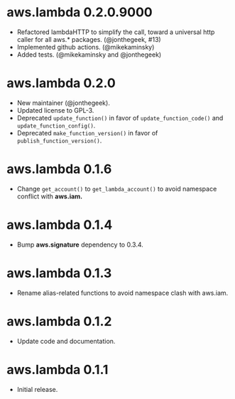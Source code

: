 # aws.lambda 0.2.0.9000

* Refactored lambdaHTTP to simplify the call, toward a universal http caller for all aws.* packages. (@jonthegeek, #13)
* Implemented github actions. (@mikekaminsky)
* Added tests. (@mikekaminsky and @jonthegeek)

# aws.lambda 0.2.0

* New maintainer (@jonthegeek).
* Updated license to GPL-3.
* Deprecated `update_function()` in favor of `update_function_code()` and `update_function_config()`.
* Deprecated `make_function_version()` in favor of `publish_function_version()`.

# aws.lambda 0.1.6

* Change `get_account()` to `get_lambda_account()` to avoid namespace conflict with **aws.iam.**

# aws.lambda 0.1.4

* Bump **aws.signature** dependency to 0.3.4.

# aws.lambda 0.1.3

* Rename alias-related functions to avoid namespace clash with aws.iam.

# aws.lambda 0.1.2

* Update code and documentation.

# aws.lambda 0.1.1

* Initial release.
